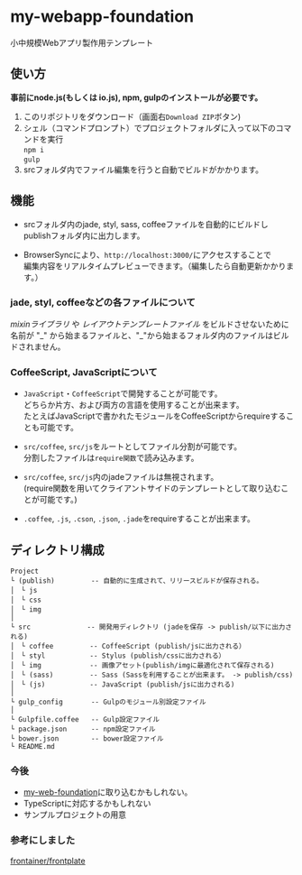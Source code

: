# my-webapp-foundation
小中規模Webアプリ製作用テンプレート

## 使い方
**事前にnode.js(もしくは io.js), npm, gulpのインストールが必要です。**

1. このリポジトリをダウンロード（画面右`Download ZIP`ボタン)
2. シェル（コマンドプロンプト）でプロジェクトフォルダに入って以下のコマンドを実行  
  `npm i`  
  `gulp`
3. srcフォルダ内でファイル編集を行うと自動でビルドがかかります。  


## 機能
- srcフォルダ内のjade, styl, sass, coffeeファイルを自動的にビルドし  
publishフォルダ内に出力します。

- BrowserSyncにより、`http://localhost:3000/`にアクセスすることで  
編集内容をリアルタイムプレビューできます。（編集したら自動更新かかります。）

### jade, styl, coffeeなどの各ファイルについて
_mixinライブラリ_ や _レイアウトテンプレートファイル_ をビルドさせないために  
名前が "\_" から始まるファイルと、"\_"から始まるフォルダ内のファイルはビルドされません。  

### CoffeeScript, JavaScriptについて
- `JavaScript`・`CoffeeScript`で開発することが可能です。  
  どちらか片方、および両方の言語を使用することが出来ます。  
  たとえばJavaScriptで書かれたモジュールをCoffeeScriptからrequireすることも可能です。

- `src/coffee`, `src/js`をルートとしてファイル分割が可能です。  
  分割したファイルは`require関数`で読み込みます。

- `src/coffee`, `src/js`内のjadeファイルは無視されます。  
    (require関数を用いてクライアントサイドのテンプレートとして取り込むことが可能です。)

- `.coffee`, `.js`, `.cson`, `.json`, `.jade`をrequireすることが出来ます。

## ディレクトリ構成
```
Project
└ (publish)         -- 自動的に生成されて、リリースビルドが保存される。
│　└ js
│　└ css
│　└ img
│
└ src              -- 開発用ディレクトリ (jadeを保存 -> publish/以下に出力される)
│　└ coffee         -- CoffeeScript (publish/jsに出力される）
│　└ styl           -- Stylus (publish/cssに出力される）
│　└ img            -- 画像アセット(publish/imgに最適化されて保存される)
│　└ (sass)         -- Sass (Sassを利用することが出来ます。 -> publish/css)
│　└ (js)           -- JavaScript (publish/jsに出力される)
│
└ gulp_config       -- Gulpのモジュール別設定ファイル
│
└ Gulpfile.coffee   -- Gulp設定ファイル
└ package.json      -- npm設定ファイル
└ bower.json        -- bower設定ファイル
└ README.md
```


### 今後
- [my-web-foundation](https://github.com/ucym/my-web-foundation)に取り込むかもしれない。
- TypeScriptに対応するかもしれない
- サンプルプロジェクトの用意

### 参考にしました
[frontainer/frontplate](https://github.com/frontainer/frontplate)
